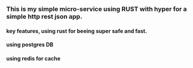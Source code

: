 ### This is my simple micro-service using RUST with hyper for a simple http rest json app.

#### key features, using rust for beeing super safe and fast.

#### using postgres DB
#### using redis for cache

